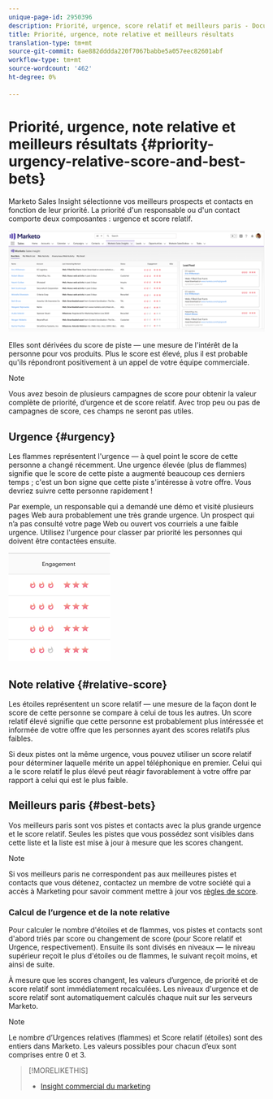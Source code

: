 ```yaml
---
unique-page-id: 2950396
description: Priorité, urgence, score relatif et meilleurs paris - Documentation du marketing - Documentation du produit
title: Priorité, urgence, note relative et meilleurs résultats
translation-type: tm+mt
source-git-commit: 6ae882dddda220f7067babbe5a057eec82601abf
workflow-type: tm+mt
source-wordcount: '462'
ht-degree: 0%

---
```



# Priorité, urgence, note relative et meilleurs résultats {#priority-urgency-relative-score-and-best-bets}

Marketo Sales Insight sélectionne vos meilleurs prospects et contacts en fonction de leur priorité. La priorité d&#39;un responsable ou d&#39;un contact comporte deux composantes : urgence et score relatif.

![](assets/one.png)

Elles sont dérivées du score de piste — une mesure de l&#39;intérêt de la personne pour vos produits. Plus le score est élevé, plus il est probable qu&#39;ils répondront positivement à un appel de votre équipe commerciale.

>[!NOTE]
>
>Vous avez besoin de plusieurs campagnes de score pour obtenir la valeur complète de priorité, d’urgence et de score relatif.  Avec trop peu ou pas de campagnes de score, ces champs ne seront pas utiles.

## Urgence {#urgency}

Les flammes représentent l&#39;urgence — à quel point le score de cette personne a changé récemment. Une urgence élevée (plus de flammes) signifie que le score de cette piste a augmenté beaucoup ces derniers temps ; c&#39;est un bon signe que cette piste s&#39;intéresse à votre offre. Vous devriez suivre cette personne rapidement !

Par exemple, un responsable qui a demandé une démo et visité plusieurs pages Web aura probablement une très grande urgence. Un prospect qui n’a pas consulté votre page Web ou ouvert vos courriels a une faible urgence. Utilisez l&#39;urgence pour classer par priorité les personnes qui doivent être contactées ensuite.

![](assets/two.png)

## Note relative {#relative-score}

Les étoiles représentent un score relatif — une mesure de la façon dont le score de cette personne se compare à celui de tous les autres. Un score relatif élevé signifie que cette personne est probablement plus intéressée et informée de votre offre que les personnes ayant des scores relatifs plus faibles.

Si deux pistes ont la même urgence, vous pouvez utiliser un score relatif pour déterminer laquelle mérite un appel téléphonique en premier. Celui qui a le score relatif le plus élevé peut réagir favorablement à votre offre par rapport à celui qui est le plus faible.

## Meilleurs paris {#best-bets}

Vos meilleurs paris sont vos pistes et contacts avec la plus grande urgence et le score relatif. Seules les pistes que vous possédez sont visibles dans cette liste et la liste est mise à jour à mesure que les scores changent.

>[!NOTE]
>
>Si vos meilleurs paris ne correspondent pas aux meilleures pistes et contacts que vous détenez, contactez un membre de votre société qui a accès à Marketing pour savoir comment mettre à jour vos [règles de score](../../../../../getting-started/quick-wins/simple-scoring.md).

### Calcul de l’urgence et de la note relative

Pour calculer le nombre d&#39;étoiles et de flammes, vos pistes et contacts sont d&#39;abord triés par score ou changement de score (pour Score relatif et Urgence, respectivement). Ensuite ils sont divisés en niveaux — le niveau supérieur reçoit le plus d&#39;étoiles ou de flammes, le suivant reçoit moins, et ainsi de suite.

À mesure que les scores changent, les valeurs d’urgence, de priorité et de score relatif sont immédiatement recalculées. Les niveaux d&#39;urgence et de score relatif sont automatiquement calculés chaque nuit sur les serveurs Marketo.

>[!NOTE]
>
>Le nombre d’Urgences relatives (flammes) et Score relatif (étoiles) sont des entiers dans Marketo. Les valeurs possibles pour chacun d’eux sont comprises entre 0 et 3.

>[!MORELIKETHIS]
>
>* [Insight commercial du marketing](https://docs.marketo.com/display/docs/marketo+sales+insight)


